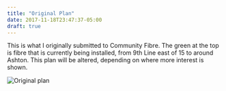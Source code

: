 ```yaml
---
title: "Original Plan"
date: 2017-11-18T23:47:37-05:00
draft: true
---
```


This is what I originally submitted to Community Fibre. The green at the top is fibre that is currently being installed, from 9th Line east of 15 to around Ashton. This plan will be altered, depending on where more interest is shown.

![Original plan](/images/original-map.png)